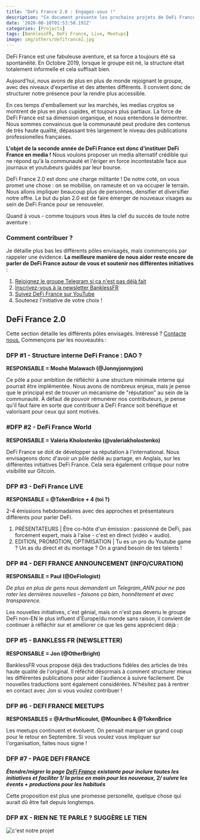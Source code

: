 ```yaml
---
title: "DeFi France 2.0 : Engagez-vous !"
description: "Ce document présente les prochains projets de DeFi France. Motivé ? N'hésitez pas à nous contacter pour vous impliquer."
date: '2020-08-10T01:53:50.191Z'
categories: [Projects]
tags: [BanklessFR, DeFi France, Live, Meetups]
image: img/others/defifrance2.jpg
---
```


DeFi France est une fabuleuse aventure, et sa force a toujours été sa spontanéité. En Octobre 2019, lorsque le groupe est né, la structure était totalement informelle et cela suffisait bien. 

Aujourd'hui, nous avons de plus en plus de monde rejoignant le groupe, avec des niveaux d'expertise et des attentes différents. Il convient donc de structurer notre présence pour la rendre plus accessible.

En ces temps d'emballement sur les marchés, les medias cryptos se montrent de plus en plus cupides, et toujours plus partiaux. La force de DeFi France est sa dimension organique, et nous entendons le démontrer. Nous sommes convaincus que la communauté peut produire des contenus de très haute qualité, dépassant très largement le niveau des publications professionelles françaises.

**L'objet de la seconde année de DeFi France est donc d'instituer DeFi France en media !** Nous voulons proposer un media alternatif crédible qui ne répond qu'à la communauté et l'ériger en force incontestable face aux journaux et youtubeurs guidés par leur bourse.

DeFi France 2.0 est donc une charge militante ! De notre coté, on vous promet une chose : on se mobilise, on rameute et on va occuper le terrain. Nous allons impliquer beaucoup plus de personnes, densifier et diversifier notre offre. Le but du plan 2.0 est de faire émerger de nouveaux visages au sein de DeFi France pour se renouveler.

Quand à vous - comme toujours vous êtes la clef du succès de toute notre aventure : 

### Comment contribuer ?

Je détaille plus bas les différents pôles envisagés, mais commençons par rappeler une évidence. **La meilleure manière de nous aider reste encore de parler de DeFi France autour de vous et soutenir nos différentes initiatives** :

1. [Rejoignez le groupe Telegram si ça n'est pas déjà fait](https://t.me/defifrance)
2. [Inscrivez-vous à la newsletter BanklessFR](https://banklessfr.substack.com/)
3. [Suivez DeFi France sur YouTube](http://youtube.com/c/defifrance)
4. Soutenez l'initiative de votre choix !

## DeFi France 2.0

Cette section détaille les différents pôles envisagés. Intéressé ? [Contacte nous.](mailto:me@tokenbrice.com) Commençons par les nouveautés :


### DFP #1 - Structure interne DeFi France : DAO ?

**RESPONSABLE = Moshé Malawach (@Jonnyjonnyjon)**

Ce pôle a pour ambition de réfléchir à une structure minimale interne qui pourrait être implémentée. Nous avons de nombreux enjeux, mais je pense que le principal est de trouver un mécanisme de "réputation" au sein de la communauté. À défaut de pouvoir rémunérer nos contributeurs, je pense qu'il faut faire en sorte que contribuer à DeFi France soit bénéfique et valorisant pour ceux qui sont motivés.


### #DFP #2 - DeFi France World

**RESPONSABLE = Valéria Kholostenko (@valeriakholostenko)**

DeFi France se doit de développer sa réputation à l'international. Nous envisageons donc d'avoir un pôle dédié au partage, en Anglais, sur les différentes initiatives DeFi France. Cela sera également critique pour notre visibilité sur Gitcoin.


### DFP #3 - DeFi France LIVE

**RESPONSABLE = @TokenBrice + 4 (toi ?)**

2-4 émissions hebdomadaires avec des approches et présentateurs différents pour parler DeFi.



1. PRÉSENTATEURS | Être co-hôte d'un émission : passionné de DeFi, pas forcément expert, mais à l'aise - c'est en direct (vidéo + audio).
2. EDITION, PROMOTION, OPTIMISATION | Tu es un pro du Youtube game ? Un as du direct et du montage ? On a grand besoin de tes talents !


### DFP #4 - DEFI FRANCE ANNOUNCEMENT (INFO/CURATION)

**RESPONSABLE = Paul (@DeFiologist)**

_De plus en plus de gens nous demandent un Telegram_ANN pour ne pas rater les dernières nouvelles - faisons ça bien, honnêtement et avec transparence._

Les nouvelles initiatives, c'est génial, mais on n'est pas devenu le groupe DeFi non-EN le plus influent d'Europe/du monde sans raison, il convient de continuer à réfléchir sur et améliorer ce que les gens apprécient déjà :


### DFP #5 - BANKLESS FR (NEWSLETTER)

**RESPONSABLE =  Jon (@OtherBright)**

BanklessFR vous propose déjà des traductions fidèles des articles de très haute qualité de l'original. Il réféchit désormais à comment structurer mieux les différentes publications pour aider l'audience à suivre facilement. De nouvelles traductions sont également considérées. N'hésitez pas à rentrer en contact avec Jon si vous voulez contribuer !

### DFP #6 - DEFI FRANCE MEETUPS

**RESPONSABLES = @ArthurMicoulet, @Mounibec & @TokenBrice**

Les meetups continuent et évoluent. On pensait marquer un grand coup pour le retour en Septembre. Si vous voulez vous impliquer sur l'organisation, faites nous signe !


### DFP #7 - PAGE DEFI FRANCE

**_Étendre/migrer la page [DeFi France](https://tokenbrice.xyz/fr/defifrance/) existante pour inclure toutes les initiatives et faciliter 1/ la prise en main pour les nouveaux, 2/ suivre les évents + productions pour les habitués_**

Cette proposition est plus une promesse personelle, quelque chose qui aurait dû être fait depuis longtemps. 


### DFP #X - RIEN NE TE PARLE ? SUGGÈRE LE TIEN

![c'est notre projet](img/others/defi-france/projet.gif)